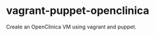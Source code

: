 vagrant-puppet-openclinica
==========================

Create an OpenClinica VM using vagrant and puppet.
